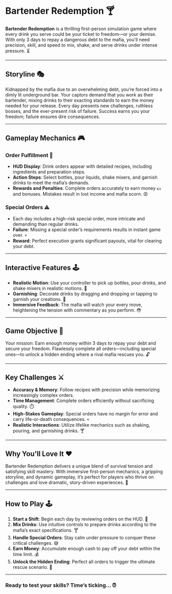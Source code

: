 # Bartender Redemption 🍸

**Bartender Redemption** is a thrilling first-person simulation game where every drink you serve could be your ticket to freedom—or your demise. With only 3 days to repay a dangerous debt to the mafia, you'll need precision, skill, and speed to mix, shake, and serve drinks under intense pressure. ⏳

---

## Storyline 🎭

Kidnapped by the mafia due to an overwhelming debt, you’re forced into a dimly lit underground bar. Your captors demand that you work as their bartender, mixing drinks to their exacting standards to earn the money needed for your release. Every day presents new challenges, ruthless bosses, and the ever-present risk of failure. Success earns you your freedom; failure ensures dire consequences.

---

## Gameplay Mechanics 🎮

### **Order Fulfillment** 🍹
- **HUD Display**: Drink orders appear with detailed recipes, including ingredients and preparation steps.
- **Action Steps**: Select bottles, pour liquids, shake mixers, and garnish drinks to meet the mafia’s demands.
- **Rewards and Penalties**: Complete orders accurately to earn money 💵 and bonuses. Mistakes result in lost income and mafia scorn. 😡

### **Special Orders** ⚠️
- Each day includes a high-risk special order, more intricate and demanding than regular drinks.
- **Failure**: Missing a special order’s requirements results in instant game over. 💀
- **Reward**: Perfect execution grants significant payouts, vital for clearing your debt.

---

## Interactive Features 🕹️

- **Realistic Motion**: Use your controller to pick up bottles, pour drinks, and shake mixers in realistic motions. 🍾
- **Garnishing**: Decorate drinks by dragging and dropping or tapping to garnish your creations. 🍒
- **Immersive Feedback**: The mafia will watch your every move, heightening the tension with commentary as you perform. 😳

---

## Game Objective 🎯

Your mission: Earn enough money within 3 days to repay your debt and secure your freedom. Flawlessly complete all orders—including special ones—to unlock a hidden ending where a rival mafia rescues you. 🔓

---

## Key Challenges ⚔️

- **Accuracy & Memory**: Follow recipes with precision while memorizing increasingly complex orders.
- **Time Management**: Complete orders efficiently without sacrificing quality. ⏱️
- **High-Stakes Gameplay**: Special orders have no margin for error and carry life-or-death consequences. 💀
- **Realistic Interactions**: Utilize lifelike mechanics such as shaking, pouring, and garnishing drinks. 🍸

---

## Why You'll Love It ❤️

Bartender Redemption delivers a unique blend of survival tension and satisfying skill mastery. With immersive first-person mechanics, a gripping storyline, and dynamic gameplay, it’s perfect for players who thrive on challenges and love dramatic, story-driven experiences. 🎉

---

## How to Play 🕹️

1. **Start a Shift**: Begin each day by reviewing orders on the HUD. 📜
2. **Mix Drinks**: Use intuitive controls to prepare drinks according to the mafia’s exact specifications. 🍸
3. **Handle Special Orders**: Stay calm under pressure to conquer these critical challenges. 😅
4. **Earn Money**: Accumulate enough cash to pay off your debt within the time limit. 💰
5. **Unlock the Hidden Ending**: Perfect all orders to trigger the ultimate rescue scenario. 🎉

---

### Ready to test your skills? Time’s ticking... ⏰
